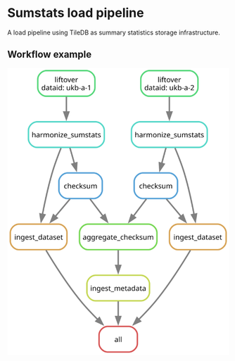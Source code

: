 # Sumstats load pipeline
A load pipeline using TileDB as summary statistics storage infrastructure.

## Workflow example

<img src="dag.svg" alt="example workflow">
